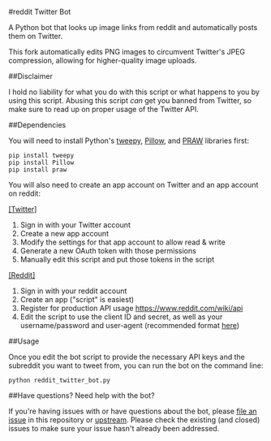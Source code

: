 #reddit Twitter Bot

A Python bot that looks up image links from reddit and automatically posts them on Twitter.

This fork automatically edits PNG images to circumvent Twitter's JPEG compression, allowing for higher-quality image uploads.

##Disclaimer

I hold no liability for what you do with this script or what happens to you by using this script. Abusing this script *can* get you banned from Twitter, so make sure to read up on proper usage of the Twitter API.

##Dependencies

You will need to install Python's [tweepy](https://github.com/tweepy/tweepy), [Pillow](https://github.com/python-pillow/Pillow), and [PRAW](https://praw.readthedocs.org/en/) libraries first:

    pip install tweepy
    pip install Pillow
    pip install praw
    
You will also need to create an app account on Twitter and an app account on reddit: 

[[Twitter]](https://dev.twitter.com/apps)

1. Sign in with your Twitter account
2. Create a new app account
3. Modify the settings for that app account to allow read & write
4. Generate a new OAuth token with those permissions
5. Manually edit this script and put those tokens in the script

[[Reddit]](https://www.reddit.com/prefs/apps/)

1. Sign in with your reddit account
2. Create an app ("script" is easiest)
3. Register for production API usage https://www.reddit.com/wiki/api
4. Edit the script to use the client ID and secret, as well as your username/password and user-agent (recommended format [here](https://github.com/reddit/reddit/wiki/API))

##Usage

Once you edit the bot script to provide the necessary API keys and the subreddit you want to tweet from, you can run the bot on the command line:

    python reddit_twitter_bot.py

##Have questions? Need help with the bot?

If you're having issues with or have questions about the bot, please [file an issue](https://github.com/alanhuang122/reddit-twitter-bot/issues) in this repository or [upstream](https://github.com/rhiever/reddit-twitter-bot/issues). Please check the existing (and closed) issues to make sure your issue hasn't already been addressed.
